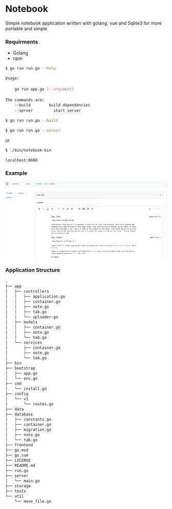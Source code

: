 # Notebook

Simple notebook application written with golang, vue and Sqlite3 for more portable and simple



### Requirments
- Golang
- npm



```bash
$ go run run.go --help
```

```bash
Usage:

	go run app.go [--argument]

The commands are:
	--build        build dependencies
	--server	     start server
```

```bash
$ go run run.go --build
```

```bash
$ go run run.go --server
```
or

```bash
$ ./bin/notebook-bin
```

```
localhost:8888
```

### Example

![Screenshot](https://github.com/magdyismail88/notebook/blob/651a9dccc2776d49b47fe0ef07d3b720f2e53038/assets/screenshot01.png?raw=true")


### Application Structure

```
.
├── app
│   ├── controllers
│   │   ├── application.go
│   │   ├── container.go
│   │   ├── note.go
│   │   ├── tab.go
│   │   └── uploader.go
│   ├── models
│   │   ├── container.go
│   │   ├── note.go
│   │   └── tab.go
│   └── services
│       ├── container.go
│       ├── note.go
│       └── tab.go
├── bin
├── bootstrap
│   ├── app.go
│   └── env.go
├── cmd
│   └── install.go
├── config
│   └── v1
│       └── routes.go
├── data
├── database
│   ├── constants.go
│   ├── container.go
│   ├── migration.go
│   ├── note.go
│   └── tab.go
├── frontend
├── go.mod
├── go.sum
├── LICENSE
├── README.md
├── run.go
├── server
│   └── main.go
├── storage
├── tests
└── util
    └── move_file.go
```
